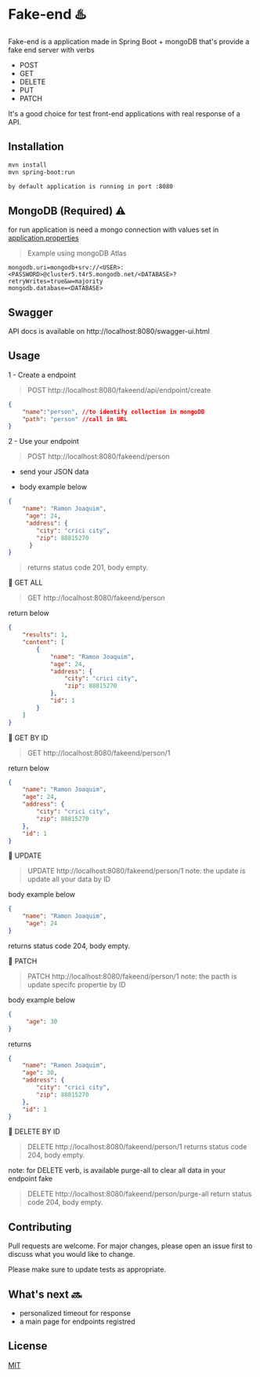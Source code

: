 # Fake-end :hotsprings:

Fake-end is a application made in Spring Boot + mongoDB that's provide a fake end server with verbs 
- POST
- GET
- DELETE
- PUT
- PATCH

It's a good choice for test front-end applications with real response of a API.
## Installation

```bash
mvn install
mvn spring-boot:run

by default application is running in port :8080
```

## MongoDB (Required) :warning:
for run application is need a mongo connection with values set in [application.properties](src/main/resources/application.properties)
> Example using mongoDB Atlas
````
mongodb.uri=mongodb+srv://<USER>:<PASSWORD>@cluster5.t4r5.mongodb.net/<DATABASE>?retryWrites=true&w=majority
mongodb.database=<DATABASE>
````

## Swagger
API docs is available on http://localhost:8080/swagger-ui.html

## Usage
1 - Create a endpoint
> POST http://localhost:8080/fakeend/api/endpoint/create

```json
{
    "name":"person", //to identify collection in mongoDB
    "path": "person" //call in URL
}
```

2 - Use your endpoint
> POST http://localhost:8080/fakeend/person 

- send your JSON data
+ body example below 

```json
{
    "name": "Ramon Joaquim",
     "age": 24,
     "address": {
        "city": "crici city",
        "zip": 88815270
      } 
}
```
> returns status code 201, body empty.

:large_orange_diamond: GET ALL
> GET http://localhost:8080/fakeend/person

return below
```json
{
    "results": 1,
    "content": [
        {
            "name": "Ramon Joaquim",
            "age": 24,
            "address": {
                "city": "crici city",
                "zip": 88815270
            },
            "id": 1
        }
    ]
}
```

:large_orange_diamond: GET BY ID
> GET http://localhost:8080/fakeend/person/1

return below
```json
{
    "name": "Ramon Joaquim",
    "age": 24,
    "address": {
        "city": "crici city",
        "zip": 88815270
    },
    "id": 1
}
```

:large_orange_diamond: UPDATE 
> UPDATE http://localhost:8080/fakeend/person/1
note: the update is update all your data by ID

body example below
```json
{
    "name": "Ramon Joaquim",
     "age": 24
}
```

returns status code 204, body empty.

:large_orange_diamond: PATCH 
> PATCH http://localhost:8080/fakeend/person/1
note: the pacth is update specifc propertie by ID

body example below

```json
{
     "age": 30
}
```

returns 

```json
{
    "name": "Ramon Joaquim",
    "age": 30,
    "address": {
        "city": "crici city",
        "zip": 88815270
    },
    "id": 1
}

```

:large_orange_diamond: DELETE BY ID
> DELETE http://localhost:8080/fakeend/person/1
returns status code 204, body empty.

note: for DELETE verb, is available purge-all to clear all data in your endpoint fake
> DELETE http://localhost:8080/fakeend/person/purge-all
return status code 204, body empty.

## Contributing
Pull requests are welcome. For major changes, please open an issue first to discuss what you would like to change.

Please make sure to update tests as appropriate.
 
## What's next :soon:
+ personalized timeout for response
+ a main page for endpoints registred

## License
[MIT](https://choosealicense.com/licenses/mit/)
